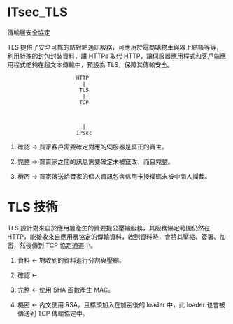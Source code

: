 # ITsec_TLS
傳輸層安全協定

TLS 提供了安全可靠的點對點通訊服務，可應用於電商購物車與線上結帳等等，利用特殊的封包封裝資料，讓 HTTPs 取代 HTTP，讓伺服器應用程式和客戶端應用程式能夠在超文本傳輸中，預設為 TLS，保障其傳輸安全。



                          HTTP
                            |
                           TLS
                            |
                           TCP
                           
                           
                           
                            |
                          IPsec
                            
                          

1. 確認 -> 買家客戶需要確定對應的伺服器是真正的賣主。

2. 完整 -> 買賣家之間的訊息需要確定未被竄改，而且完整。

3. 機密 -> 買家傳送給賣家的個人資訊包含信用卡授權碼未被中間人攔截。

# TLS 技術

TLS 設計對來自於應用層產生的資要提公壓縮服務，其服務協定範圍仍然在 HTTP，能接收來自應用層協定的傳輸資料，收到資料時，會將其壓縮、簽署、加密，然後傳到 TCP 協定通道中。

1. 資料 <- 對收到的資料進行分割與壓縮。

2. 確認 <- 

3. 完整 <- 使用 SHA 函數產生 MAC。

4. 機密 <- 內文使用 RSA，且標頭加入在加密後的 loader 中，此 loader 也會被傳送到 TCP 傳輸協定中。

